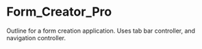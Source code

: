 # Form_Creator_Pro
Outline for a form creation application. Uses tab bar controller, and navigation controller.
